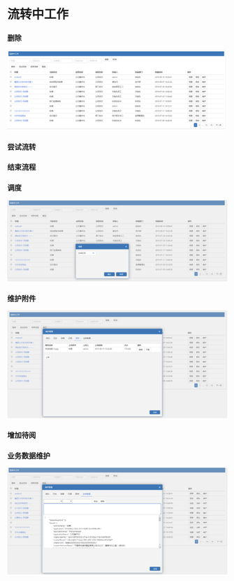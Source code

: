 # 流转中工作

### 删除

![](../../.gitbook/assets/image%20%28158%29.png)

### 尝试流转

### 结束流程

### 调度

![](../../.gitbook/assets/image%20%2848%29.png)

### 维护附件

![](../../.gitbook/assets/image%20%2874%29.png)

### 增加待阅

### 业务数据维护

![](../../.gitbook/assets/image%20%2856%29.png)


